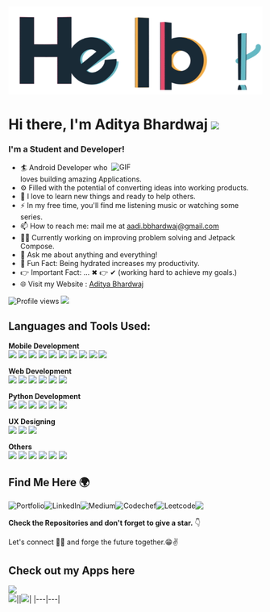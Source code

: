 ![Hello](banner.gif)
# Hi there, I'm Aditya Bhardwaj <img src="https://github.com/TheDudeThatCode/TheDudeThatCode/blob/master/Assets/Hi.gif" width="29px">
### I'm a Student and Developer!
<img align="right" alt="GIF" src="https://github.com/aditya-190/aditya-190/blob/main/work.gif" width="300px" />

- 🏄‍ Android Developer who loves building amazing Applications.
- ⚙️ Filled with the potential of converting ideas into working products.
- 🌱 I love to learn new things and ready to help others.
- ⚡ In my free time, you'll find me listening music or watching some series.
- 📫 How to reach me: mail me at aadi.bbhardwaj@gmail.com
- 🧙‍♂️ Currently working on improving problem solving and Jetpack Compose.
- 💬 Ask me about anything and everything!
- 🎨 Fun Fact: Being hydrated increases my productivity.
- 👉 Important Fact: ... ✖ 👉 ✔ (working hard to achieve my goals.)
- 🌐 Visit my Website : [Aditya Bhardwaj][website]

![Profile views](https://gpvc.arturio.dev/aditya-190)  <img src="https://img.shields.io/github/followers/aditya-190?label=Follow" style=" float:left, margin-right:10px" />
<br>

## Languages and Tools Used:
**Mobile Development**
<br>
<img src = "https://img.shields.io/badge/Android-3DDC84?style=for-the-badge&logo=android&logoColor=white">  <img src = "https://img.shields.io/badge/Android_Studio-3DDC84?style=for-the-badge&logo=android-studio&logoColor=white">  <img src = "https://img.shields.io/badge/Kotlin-0095D5?&style=for-the-badge&logo=kotlin&logoColor=white">  <img src = "https://img.shields.io/badge/Java-ED8B00?style=for-the-badge&logo=java&logoColor=white">  <img src = "https://img.shields.io/badge/Firebase-ffca28?style=for-the-badge&logo=firebase&logoColor=black">  <img src = "https://img.shields.io/badge/ROOM%20DB-07405E?style=for-the-badge&logo=sqlite&logoColor=white">  <img src = "https://img.shields.io/badge/Flutter-02569B?style=for-the-badge&logo=flutter&logoColor=white">  <img src = "https://img.shields.io/badge/Dart-0175C2?style=for-the-badge&logo=dart&logoColor=white">  <img src = "https://img.shields.io/badge/JSON-5E5C5C?style=for-the-badge&logo=json&logoColor=white">  <img src = "https://img.shields.io/badge/Postman-FF6C37?style=for-the-badge&logo=Postman&logoColor=white">
<br>

**Web Development**
<br>
<img src = "https://img.shields.io/badge/HTML5-E34F26?style=for-the-badge&logo=html5&logoColor=white">  <img src = "https://img.shields.io/badge/CSS3-1572B6?style=for-the-badge&logo=css3&logoColor=white">  <img src = "https://img.shields.io/badge/Bootstrap-563D7C?style=for-the-badge&logo=bootstrap&logoColor=white">  <img src = "https://img.shields.io/badge/JavaScript-323330?style=for-the-badge&logo=javascript&logoColor=F7DF1E">  <img src = "https://img.shields.io/badge/jQuery-0769AD?style=for-the-badge&logo=jquery&logoColor=white">  <img src = "https://img.shields.io/badge/Visual_Studio-5C2D91?style=for-the-badge&logo=visual%20studio&logoColor=white">
<br>

**Python Development**
<br>
<img src = "https://img.shields.io/badge/Python-3776AB?style=for-the-badge&logo=python&logoColor=white">  <img src = "https://img.shields.io/badge/PyCharm-F89820?style=for-the-badge&logo=pycharm&logoColor=ffffff">  <img src = "https://img.shields.io/badge/WebStorm-FF318C?style=for-the-badge&logo=WebStorm&logoColor=white">  <img src = "https://img.shields.io/badge/Jupyter-F37626.svg?&style=for-the-badge&logo=Jupyter&logoColor=white">  <img src = "https://img.shields.io/badge/Shell Scripting-0095D5?style=for-the-badge&logo=bash&logoColor=ffffff">  <img src = "https://img.shields.io/badge/Linux-FCC624?style=for-the-badge&logo=linux&logoColor=black">
<br>

**UX Designing**
<br>
<img src = "https://img.shields.io/badge/Figma-F24E1E?style=for-the-badge&logo=figma&logoColor=white">  <img src = "https://img.shields.io/badge/Adobe%20XD-470137?style=for-the-badge&logo=Adobe%20XD&logoColor=#FF61F6">  <img src = "https://img.shields.io/badge/Zeplin-F1502F?style=for-the-badge&logo=zeplin&logoColor=FFFFFF">
<br>

**Others**
<br>
<img src = "https://img.shields.io/badge/C%2B%2B-00599C?style=for-the-badge&logo=c%2B%2B&logoColor=white">  <img src = "https://img.shields.io/badge/Git-F1502F?style=for-the-badge&logo=git&logoColor=FFFFFF">  <img src = "https://img.shields.io/badge/Unity-000000?style=for-the-badge&logo=Unity&logoColor=FFFFFF">  <img src = "https://img.shields.io/badge/C%23-239120?style=for-the-badge&logo=c-sharp&logoColor=white">  <img src = "https://img.shields.io/badge/Github-B000B9?style=for-the-badge&logo=github&logoColor=FFFFFF">  <img src = "https://img.shields.io/badge/Bitbucket-330F63?style=for-the-badge&logo=bitbucket&logoColor=white">
<br>

## Find Me Here 🌍
[<img align="left" alt="Portfolio" src="https://img.shields.io/badge/website-FF5151?style=for-the-badge&logo=About.me&logoColor=white" />][website]
[<img align="left" alt="LinkedIn" src="https://img.shields.io/badge/LinkedIn-0077B5?style=for-the-badge&logo=linkedin&logoColor=white" />][linkedin]
[<img align="left" alt="Medium" src="https://img.shields.io/badge/Medium-12100E?style=for-the-badge&logo=medium&logoColor=white" />][medium]
[<img align="left" alt="Codechef" src="https://img.shields.io/badge/-CodeChef-5B4638?style=for-the-badge&logo=CodeChef&logoColor=white" />][codechef]
[<img align="left" alt="Leetcode" src="https://img.shields.io/badge/-LeetCode-FFA116?style=for-the-badge&logo=LeetCode&logoColor=black" />][leetcode]
<a href="mailto:aadi.bbhardwaj@gmail.com?subject=Hello%20Aditya,%20From%20Github"><img src="https://img.shields.io/badge/gmail-%23D14836.svg?&style=for-the-badge&logo=gmail&logoColor=white" /></a>
<br>

**Check the Repositories and don't forget to give a star.** 👇
<br>

Let's connect 👨‍💻 and forge the future together.😁✌
<br>

## Check out my Apps here
[<img align="left" src="https://img.shields.io/badge/Google_Play-FF5151?style=for-the-badge&logo=google-play&logoColor=white" />](https://play.google.com/store/apps/developer?id=aditya_bhardwaj)
<br>
|<img align="left" src="https://github-readme-stats.vercel.app/api?username=aditya-190&&show_icons=true&&hide_border=false&&count_private=true&include_all_commits=true"/>|<img src="https://github-readme-streak-stats.herokuapp.com/?user=aditya-190&&hide_border=false&&show_icons=true"/>|
|---|---|

[website]: https://adi-bhardwaj.web.app
[linkedin]: https://www.linkedin.com/in/adi-bhardwaj/
[medium]: https://medium.com/@ab2225/
[codechef]: https://www.codechef.com/users/aadi_01
[leetcode]: https://leetcode.com/aadi_01/
